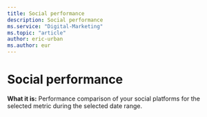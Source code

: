 ```yaml
---
title: Social performance
description: Social performance
ms.service: "Digital-Marketing"
ms.topic: "article"
author: eric-urban
ms.author: eur
---
```


# Social performance

**What it is:** Performance comparison of your social platforms for the selected metric during the selected date range.


